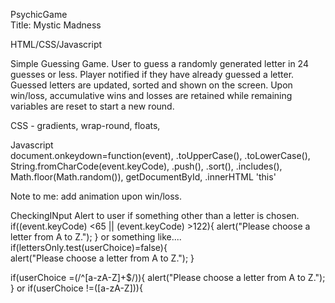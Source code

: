 PsychicGame  
Title: Mystic Madness

HTML/CSS/Javascript

Simple Guessing Game. User to guess a randomly generated letter in 24 guesses or less. Player notified if they have already guessed a letter. Guessed letters are updated, sorted and shown on the screen. Upon win/loss, accumulative wins and losses are retained while remaining variables are reset to start a new round.

CSS - gradients, wrap-round, floats,

Javascript  
document.onkeydown=function(event),
.toUpperCase(),  .toLowerCase(),
String.fromCharCode(event.keyCode),
.push(), .sort(), .includes(),
Math.floor(Math.random()),
getDocumentById, .innerHTML
'this'

Note to me: add animation upon win/loss.

CheckingINput
Alert to user if something other than a letter is chosen.
if((event.keyCode) <65 || (event.keyCode) >122){
	alert("Please choose a letter from A to Z.");
} or something like....
if(lettersOnly.test(userChoice)=false){   
	alert("Please choose a letter from A to Z.");
}
	
if(userChoice =(/^[a-zA-Z]+$/)){
	alert("Please choose a letter from A to Z.");
}
or if(userChoice !=([a-zA-Z])){

